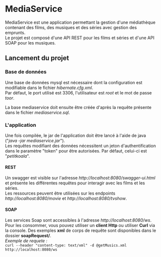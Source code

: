 # MediaService

MediaService est une application permettant la gestion d'une médiathèque contenant des films, des musiques et des séries 
avec gestion des emprunts.  
Le projet est composé d'une API REST pour les films et séries et d'une API SOAP pour les musiques.

## Lancement du projet

### Base de données

Une base de données mysql est nécessaire dont la configuration est modifiable dans le fichier _hibernate.cfg.xml_.  
Par défaut, le port utilisé est 3306, l'utilisateur est _root_ et le mot de passe _toor_.  

La base mediaservice doit ensuite être créée d'après la requête présente dans le fichier _mediaservice.sql_.

### L'application

Une fois compilée, le jar de l'application doit être lancé à l'aide de java ("_java -jar mediaservice.jar_").  
Les requêtes modifiant des données nécessitent un jeton d'authentification dans le paramètre "token" pour être autorisées. 
Par défaut, celui-ci est "_petitkoala_".

#### REST
Un swagger est visible sur l'adresse _http://localhost:8080/swagger-ui.html_ et présente les différentes requêtes pour interagir avec les films et les séries.  
Les ressources peuvent être utilisées sur les endpoints _http://localhost:8080/movie_ et _http://localhost:8080/tvshow_.

#### SOAP

Les services Soap sont accessibles à l'adresse _http://localhost:8080/ws_. Pour les consommer, vous pouvez utiliser un **client 
Http** ou utiliser **Curl** via la console. Des exemples  **xml** de corps de requête sont disponibles dans le dossier **soapRequest/**.   
_Exemple de requete :_  
```curl --header "content-type: text/xml" -d @getMusics.xml http://localhost:8080/ws```

